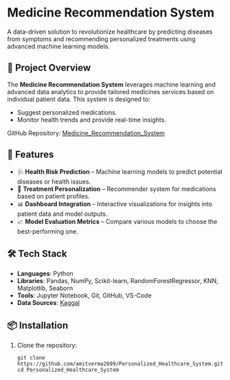 # Medicine Recommendation System

A data-driven solution to revolutionize healthcare by predicting diseases from symptoms and recommending personalized treatments using advanced machine learning models.

## 🔬 Project Overview

The **Medicine Recommendation System** leverages machine learning and advanced data analytics to provide tailored medicines services based on individual patient data. This system is designed to:
- Suggest personalized medications.
- Monitor health trends and provide real-time insights.

GitHub Repository: [Medicine_Recommendation_System](https://github.com/amitverma2699/Medicine_Recommendation_System)

## 🚀 Features

- 🩺 **Health Risk Prediction** – Machine learning models to predict potential diseases or health issues.
- 💊 **Treatment Personalization** – Recommender system for medications based on patient profiles.
- 📊 **Dashboard Integration** – Interactive visualizations for insights into patient data and model outputs.
- 📈 **Model Evaluation Metrics** – Compare various models to choose the best-performing one.
  
## 🛠️ Tech Stack

- **Languages**: Python
- **Libraries**: Pandas, NumPy, Scikit-learn, RandomForestRegressor, KNN, Matplotlib, Seaborn
- **Tools**: Jupyter Notebook, Git, GitHub, VS-Code
- **Data Sources**: [Kaggal](https://www.kaggle.com/)

## 📦 Installation

1. Clone the repository:
   ```
   git clone https://github.com/amitverma2699/Personalized_Healthcare_System.git
   cd Personalized_Healthcare_System

